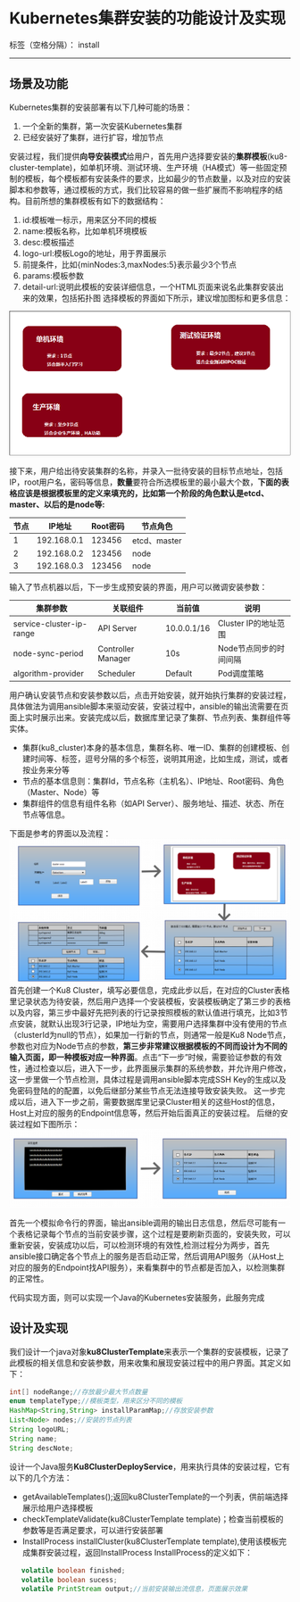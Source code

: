 # Kubernetes集群安装的功能设计及实现

标签（空格分隔）： install

---

## 场景及功能

Kubernetes集群的安装部署有以下几种可能的场景：

 1. 一个全新的集群，第一次安装Kubernetes集群
 2. 已经安装好了集群，进行扩容，增加节点
 
安装过程，我们提供**向导安装模式**给用户，首先用户选择要安装的**集群模板**(ku8-cluster-template)，如单机环境、测试环境、生产环境（HA模式）等一些固定预制的模板，每个模板都有安装条件的要求，比如最少的节点数量，以及对应的安装脚本和参数等，通过模板的方式，我们比较容易的做一些扩展而不影响程序的结构。目前所想的集群模板有如下的数据结构：
 1. id:模板唯一标示，用来区分不同的模板
 2. name:模板名称，比如单机环境模板
 3. desc:模板描述
 4. logo-url:模板Logo的地址，用于界面展示
 3. 前提条件，比如{minNodes:3,maxNodes:5}表示最少3个节点
 4. params:模板参数
 5. detail-url:说明此模板的安装详细信息，一个HTML页面来说名此集群安装出来的效果，包括拓扑图
选择模板的界面如下所示，建议增加图标和更多信息：

![ImageLoadFailed](../../res/ku8-cluster-install-01.png)

接下来，用户给出待安装集群的名称，并录入一批待安装的目标节点地址，包括IP，root用户名，密码等信息，**数量**要符合所选模板里的最小最大个数，**下面的表格应该是根据模板里的定义来填充的，比如第一个阶段的角色默认是etcd、master、以后的是node等:**

 节点  |IP地址          |    Root密码|    节点角色    
 ------|----------------|------------|------------   
 1     |    192.168.0.1 |    123456  |  etcd、master    
 2     |    192.168.0.2 |    123456  |   node 
 3     |    192.168.0.3 |    123456  |    node

输入了节点机器以后，下一步生成预安装的界面，用户可以微调安装参数：

集群参数                 |    关联组件        |    当前值    |     说明      
-------------------------|--------------------|--------------|------------------------  
service-cluster-ip-range |API Server          |  10.0.0.1/16 |    Cluster IP的地址范围     
 node-sync-period        | Controller Manager |    10s       |  Node节点同步的时间间隔
 algorithm-provider      |    Scheduler       |    Default   |   Pod调度策略

用户确认安装节点和安装参数以后，点击开始安装，就开始执行集群的安装过程，具体做法为调用ansible脚本来驱动安装，安装过程中，ansible的输出流需要在页面上实时展示出来。安装完成以后，数据库里记录了集群、节点列表、集群组件等实体。

 - 集群(ku8_cluster)本身的基本信息，集群名称、唯一ID、集群的创建模板、创建时间等、标签，逗号分隔的多个标签，说明其用途，比如生成，测试，或者按业务来分等
 - 节点的基本信息则：集群Id，节点名称（主机名）、IP地址、Root密码、角色（Master、Node）等
 - 集群组件的信息有组件名称（如API Server）、服务地址、描述、状态、所在节点等信息。

下面是参考的界面以及流程：
![ImageLoadFailed](../../res/ku8-cluster-install.png)
首先创建一个Ku8 Cluster，填写必要信息，完成此步以后，在对应的Cluster表格里记录状态为待安装，然后用户选择一个安装模板，安装模板确定了第三步的表格以及内容，第三步中最好先把列表的行记录按照模板的默认值进行填充，比如3节点安装，就默认出现3行记录，IP地址为空，需要用户选择集群中没有使用的节点（clusterId为null的节点），如果加一行新的节点，则通常一般是Ku8 Node节点，参数也对应为Node节点的参数，**第三步非常建议根据模板的不同而设计为不同的输入页面，即一种模板对应一种界面**。点击“下一步”时候，需要验证参数的有效性，通过检查以后，进入下一步，此界面展示集群的系统参数，并允许用户修改，这一步里做一个节点检测，具体过程是调用ansible脚本完成SSH Key的生成以及免密码登陆的的配置，以免后继部分某些节点无法连接导致安装失败。
这一步完成以后，进入下一步之前，需要数据库里记录Cluster相关的这些Host的信息，Host上对应的服务的Endpoint信息等，然后开始后面真正的安装过程。
后继的安装过程如下图所示：
![ImageLoadFailed](../../res/ku8-cluster-install-2.png)

首先一个模拟命令行的界面，输出ansible调用的输出日志信息，然后尽可能有一个表格记录每个节点的当前安装步骤，这个过程是要刷新页面的，安装失败，可以重新安装，安装成功以后，可以检测环境的有效性,检测过程分为两步，首先ansible接口确定各个节点上的服务是否启动正常，然后调用API服务（从Host上对应的服务的Endpoint找API服务），来看集群中的节点都是否加入，以检测集群的正常性。

代码实现方面，则可以实现一个Java的Kubernetes安装服务，此服务完成


## 设计及实现
我们设计一个java对象**ku8ClusterTemplate**来表示一个集群的安装模板，记录了此模板的相关信息和安装参数，用来收集和展现安装过程中的用户界面。其定义如下：
```java
int[] nodeRange;//存放最少最大节点数量
enum templateType;//模板类型，用来区分不同的模板
HashMap<String,String> installParamMap;//存放安装参数
List<Node> nodes;//安装的节点列表
String logoURL;
String name;
String descNote;

```
设计一个Java服务**Ku8ClusterDeployService**，用来执行具体的安装过程，它有以下的几个方法：

 - getAvailableTemplates();返回ku8ClusterTemplate的一个列表，供前端选择展示给用户选择模板
 - checkTemplateValidate(ku8ClusterTemplate template)；检查当前模板的参数等是否满足要求，可以进行安装部署
 - InstallProcess installCluster(ku8ClusterTemplate template),使用该模板完成集群安装过程，返回InstallProcess
InstallProcess的定义如下：
```java
   volatile boolean finished;
   volatile boolean sucess;
   volatile PrintStream output;//当前安装输出流信息，页面展示效果
```


 





